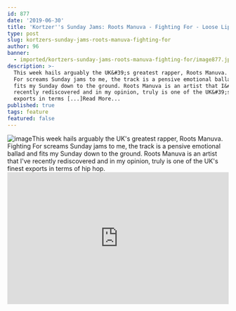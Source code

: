 ```yaml
---
id: 877
date: '2019-06-30'
title: 'Kortzer''s Sunday Jams: Roots Manuva - Fighting For - Loose Lips'
type: post
slug: kortzers-sunday-jams-roots-manuva-fighting-for
author: 96
banner:
  - imported/kortzers-sunday-jams-roots-manuva-fighting-for/image877.jpeg
description: >-
  This week hails arguably the UK&#39;s greatest rapper, Roots Manuva. Fighting
  For screams Sunday jams to me, the track is a pensive emotional ballad and
  fits my Sunday down to the ground. Roots Manuva is an artist that I&#39;ve
  recently rediscovered and in my opinion, truly is one of the UK&#39;s finest
  exports in terms [...]Read More...
published: true
tags: feature
featured: false
---
```

![image](../imported/kortzers-sunday-jams-roots-manuva-fighting-for/image877.jpeg)This week hails arguably the UK's greatest rapper, Roots Manuva. Fighting For screams Sunday jams to me, the track is a pensive emotional ballad and fits my Sunday down to the ground. Roots Manuva is an artist that I've recently rediscovered and in my opinion, truly is one of the UK's finest exports in terms of hip hop.<iframe width='100%' height='300' scrolling='no' frameborder='no' allow='autoplay' src='http://www.youtube.com/embed/1ljKtZJo-vc?wmode=opaque'></iframe>